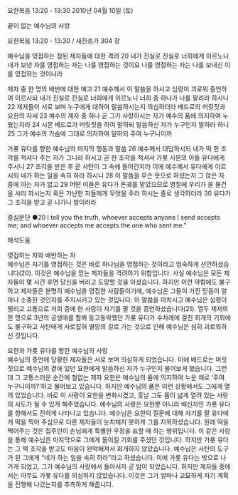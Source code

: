 요한복음 13:20 - 13:30 
2010년 04월 10일 (토)

끝이 없는 예수님의 사랑



요한복음 13:20 - 13:30 / 새찬송가 304 장


예수님을 영접하는 참된 제자들에 대한 격려
20 내가 진실로 진실로 너희에게 이르노니 내가 보낸 자를 영접하는 자는 나를 영접하는 것이요 나를 영접하는 자는 나를 보내신 이를 영접하는 것이니라 

제자 중 한 명의 배반에 대한 예고
21 예수께서 이 말씀을 하시고 심령이 괴로워 증언하여 이르시되 내가 진실로 진실로 너희에게 이르노니 너희 중 하나가 나를 팔리라 하시니 22 제자들이 서로 보며 누구에게 대하여 말씀하시는지 의심하더라 
베드로의 머릿짓과 요한의 자세
23 예수의 제자 중 하나 곧 그가 사랑하시는 자가 예수의 품에 의지하여 누웠는지라 24 시몬 베드로가 머릿짓을 하여 말하되 말씀하신 자가 누구인지 말하라 하니 25 그가 예수의 가슴에 그대로 의지하여 말하되 주여 누구니이까 

가룟 유다를 향한 예수님의 마지막 행동과 말씀
26 예수께서 대답하시되 내가 떡 한 조각을 적셔다 주는 자가 그니라 하시고 곧 한 조각을 적셔서 가룟 시몬의 아들 유다에게 주시니 27 조각을 받은 후 곧 사탄이 그 속에 들어간지라 이에 예수께서 유다에게 이르시되 네가 하는 일을 속히 하라 하시니 28 이 말씀을 무슨 뜻으로 하셨는지 그 앉은 자 중에 아는 자가 없고 29 어떤 이들은 유다가 돈궤를 맡았으므로 명절에 우리가 쓸 물건을 사라 하시는지 혹은 가난한 자들에게 무엇을 주라 하시는 줄로 생각하더라 30 유다가 그 조각을 받고 곧 나가니 밤이러라 

중심문단 ●20 I tell you the truth, whoever accepts anyone I send accepts me; and whoever accepts me accepts the one who sent me."

해석도움





영접하는 자와 배반하는 자  
예수님은 자기를 영접하는 것은 바로 하나님을 영접하는 것이라고 엄숙하게 선언하셨습니다(20). 이것은 예수님을 믿는 제자들을 격려하기 위함입니다. 사실 예수님은 모든 제자들이 몇 시간 후면 당신을 버리고 도망할 것을 아셨습니다. 하지만 이런 약함에도 불구하고 제자들은 분명히 예수님을 영접한 사람들이기에, 예수님은 그들이 가진 믿음이 얼마나 소중한 것인지를 주지시키고 있는 것입니다. 이 말씀을 마치시고 예수님은 심령이 떨리고 고통으로 저희 중에 한 사람이 자기를 팔 것을 증언하셨습니다(21). 열두 제자의 한 명으로 3년의 공생애를 함께 동고동락했던 가룟 유다가 수차례에 걸친 회개의 기회에도 불구하고 사탄에게 사로잡혀 멸망의 길로 가는 것으로 인해 예수님은 심히 괴로워하신 것입니다.  

요한과 가룟 유다를 향한 예수님의 사랑  
예수님의 증언에 당황한 제자들은 서로 보며 의심하게 되었습니다. 이에 베드로는 머릿짓으로 예수님의 곁에 있던 요한에게 말씀하신 자가 누구인지 물어보게 했습니다. 그런데 그 고통스러운 순간에 철없는 제자 요한은 예수님의 품에 의지하여 누운 채로 ‘주여 누구니이까?’하고 물어보고 있습니다. 하지만 예수님의 품은 이런 상황에서도 그에게 열려 있었습니다. 바로 이 사랑이 요한을 변화시켰고, 훗날 그도 품이 넓게 열려 있는 사랑의 사도가 될 수 있게 해주었습니다. 예수님의 사랑은 요한뿐 아니라 배신자인 가룟 유다를 향해서도 진하게 나타나고 있습니다. 예수님은 요한의 질문에 대해 자기를 팔 유다에게 떡을 찍어 주심으로 다른 제자들이 눈치채지 못하게 그를 지목하셨습니다. 원래 떡을 찍어주는 것은 집주인이 손님에게 특별한 우정을 표할 때 하는 행위입니다. 이 같은 사랑을 통해 예수님은 마지막으로 그에게 돌이킬 기회를 주셨던 것입니다. 하지만 가룟 유다는 그 떡 조각을 받고도 마음이 완악해져서 회개하지 않았습니다. 예수님은 사탄의 도구가 된 그에게 “네가 하는 일을 속히 하라”라고 하셨습니다. 이에 가룟 유다는 밖으로 나가게 되었고, 그가 예수님의 사랑에서 돌아서자 곧 밤이 되었습니다. 하지만 제자들 중에서는 아무도 가룟 유다를 의심하지 않았습니다. 이것은 그가 얼마나 교묘하게 자기 계획을 진행해 나갔는지를 추측하게 해줍니다.